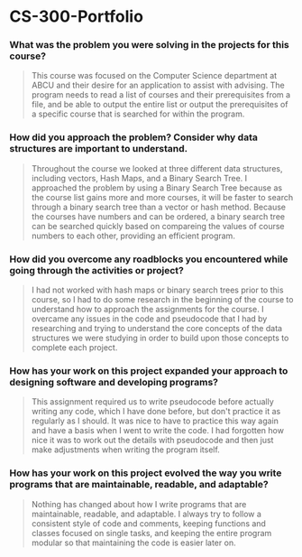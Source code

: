# CS-300-Portfolio

### What was the problem you were solving in the projects for this course?
> This course was focused on the Computer Science department at ABCU and their desire for an application to assist with advising. The program needs to read a list of courses and their prerequisites from a file, and be able to output the entire list or output the prerequisites of a specific course that is searched for within the program.

### How did you approach the problem? Consider why data structures are important to understand.
> Throughout the course we looked at three different data structures, including vectors, Hash Maps, and a Binary Search Tree. I approached the problem by using a Binary Search Tree because as the course list gains more and more courses, it will be faster to search through a binary search tree than a vector or hash method. Because the courses have numbers and can be ordered, a binary search tree can be searched quickly based on compareing the values of course numbers to each other, providing an efficient program.

### How did you overcome any roadblocks you encountered while going through the activities or project?
> I had not worked with hash maps or binary search trees prior to this course, so I had to do some research in the beginning of the course to understand how to approach the assignments for the course. I overcame any issues in the code and pseudocode that I had by researching and trying to understand the core concepts of the data structures we were studying in order to build upon those concepts to complete each project.

### How has your work on this project expanded your approach to designing software and developing programs?
> This assignment required us to write pseudocode before actually writing any code, which I have done before, but don't practice it as regularly as I should. It was nice to have to practice this way again and have a basis when I went to write the code. I had forgotten how nice it was to work out the details with pseudocode and then just make adjustments when writing the program itself. 

### How has your work on this project evolved the way you write programs that are maintainable, readable, and adaptable?
> Nothing has changed about how I write programs that are maintainable, readable, and adaptable. I always try to follow a consistent style of code and comments, keeping functions and classes focused on single tasks, and keeping the entire program modular so that maintaining the code is easier later on.
